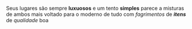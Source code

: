 Seus lugares são sempre **luxuosos** e um tento **simples** parece a misturas de ambos mais voltado para o moderno de tudo com *fagrimentos* de ***itens*** de *qualidade* boa